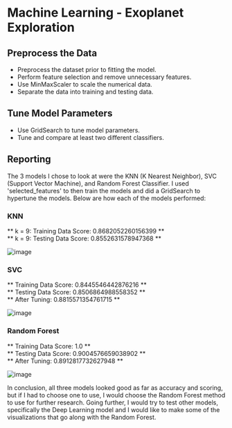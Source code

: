 # Machine Learning - Exoplanet Exploration

## Preprocess the Data
- Preprocess the dataset prior to fitting the model.
- Perform feature selection and remove unnecessary features.
- Use MinMaxScaler to scale the numerical data.
- Separate the data into training and testing data.

## Tune Model Parameters
- Use GridSearch to tune model parameters.
- Tune and compare at least two different classifiers.

## Reporting

The 3 models I chose to look at were the KNN (K Nearest Neighbor), SVC (Support Vector Machine), and Random Forest Classifier.  I used 'selected_features' to then train the models and did a GridSearch to hypertune the models.  Below are how each of the models performed:

### KNN
** k = 9: Training Data Score: 0.8682052260156399  **      
** k = 9: Testing Data Score: 0.8552631578947368 **

![image](https://user-images.githubusercontent.com/69765842/109102705-6e08c400-76f7-11eb-81d5-d057cced2f7b.png)

### SVC
** Training Data Score: 0.8445546442876216 **      
** Testing Data Score: 0.8506864988558352 **      
** After Tuning: 0.8815571354761715 **

![image](https://user-images.githubusercontent.com/69765842/109102777-942e6400-76f7-11eb-95fd-e4e99002aaf3.png)

### Random Forest
** Training Data Score: 1.0 **  
** Testing Data Score: 0.9004576659038902 **  
** After Tuning: 0.8912817732627948 **

![image](https://user-images.githubusercontent.com/69765842/109102646-503b5f00-76f7-11eb-9974-f6b25e42216c.png)

In conclusion, all three models looked good as far as accuracy and scoring, but if I had to choose one to use, I would choose the Random Forest method to use for further research.  Going further, I  would try to test other models, specifically the Deep Learning model and I would like to make some of the visualizations that go along with the Random Forest. 








